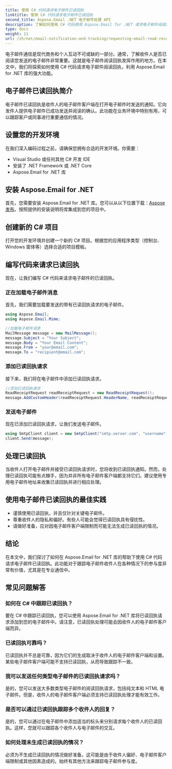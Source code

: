 ```yaml
---
title: 使用 C# 代码请求电子邮件已读回执
linktitle: 使用 C# 代码请求电子邮件已读回执
second_title: Aspose.Email .NET 电子邮件处理 API
description: 了解如何使用 C# 代码使用 Aspose.Email for .NET 请求电子邮件阅读回执，从而增强通信跟踪。
type: docs
weight: 11
url: /zh/net/email-notification-and-tracking/requesting-email-read-receipts-using-csharp-code/
---
```


电子邮件通信是现代商务和个人互动不可或缺的一部分。通常，了解收件人是否已阅读您发送的电子邮件非常重要。这就是电子邮件阅读回执发挥作用的地方。在本文中，我们将探索如何使用 C# 代码请求电子邮件阅读回执，利用 Aspose.Email for .NET 库的强大功能。

## 电子邮件已读回执简介

电子邮件已读回执是收件人的电子邮件客户端在打开电子邮件时发送的通知。它向发件人提供电子邮件已成功发送并阅读的确认。此功能在业务环境中特别有用，可以跟踪客户或同事进行重要通信的情况。

## 设置您的开发环境

在我们深入编码过程之前，请确保您拥有合适的开发环境。你需要：

- Visual Studio 或任何其他 C# 开发 IDE
- 安装了 .NET Framework 或 .NET Core
- Aspose.Email for .NET 库

## 安装 Aspose.Email for .NET

首先，您需要安装 Aspose.Email for .NET 库。您可以从以下位置下载：[Aspose 发布](https://releases.aspose.com/email/net/)。按照提供的安装说明将库集成到您的项目中。

## 创建新的 C# 项目

打开您的开发环境并创建一个新的 C# 项目。根据您的应用程序类型（控制台、Windows 窗体等）选择合适的项目模板。

## 编写代码来请求已读回执

现在，让我们编写 C# 代码来请求电子邮件的已读回执。

### 正在加载电子邮件消息

首先，我们需要加载要发送的带有已读回执请求的电子邮件。

```csharp
using Aspose.Email;
using Aspose.Email.Mime;

//加载电子邮件消息
MailMessage message = new MailMessage();
message.Subject = "Your Subject";
message.Body = "Your Email Content";
message.From = "your@email.com";
message.To = "recipient@email.com";
```

### 添加已读回执请求

接下来，我们将在电子邮件中添加已读回执请求。

```csharp
//添加已读回执请求
ReadReceiptRequest readReceiptRequest = new ReadReceiptRequest();
message.AddCustomHeader(readReceiptRequest.HeaderName, readReceiptRequest.HeaderValue);
```

### 发送电子邮件

现在已添加已读回执请求，让我们发送电子邮件。

```csharp
using SmtpClient client = new SmtpClient("smtp.server.com", "username", "password");
client.Send(message);
```

## 处理已读回执

当收件人打开电子邮件并接受已读回执请求时，您将收到已读回执通知。然而，处理已读回执可能有点棘手，因为并非所有电子邮件客户端都支持它们。建议使用专用电子邮件地址来收集已读回执并进行相应处理。

## 使用电子邮件已读回执的最佳实践

- 谨慎使用已读回执，并且仅针对关键电子邮件。
- 尊重收件人的隐私和偏好。有些人可能会觉得已读回执具有侵扰性。
- 请做好准备，应对因电子邮件客户端限制而可能无法生成已读回执的情况。

## 结论

在本文中，我们探讨了如何在 Aspose.Email for .NET 库的帮助下使用 C# 代码请求电子邮件已读回执。此功能对于跟踪电子邮件收件人在各种情况下的参与度非常有价值，尤其是在专业通信中。

## 常见问题解答

### 如何在 C# 中跟踪已读回执？

要在 C# 中跟踪已读回执，您可以使用 Aspose.Email for .NET 库将已读回执请求添加到您的电子邮件中。请注意，已读回执处理可能会因收件人的电子邮件客户端而异。

### 已读回执可靠吗？

已读回执并不总是可靠，因为它们的生成取决于收件人的电子邮件客户端和设置。某些电子邮件客户端可能不支持已读回执，从而导致跟踪不一致。

### 我可以发送任何类型电子邮件的已读回执请求吗？

是的，您可以发送大多数类型电子邮件的阅读回执请求，包括纯文本和 HTML 电子邮件。但是，收件人的电子邮件客户端必须支持已读回执处理才能有效工作。

### 是否可以通过已读回执跟踪多个收件人的回复？

是的，您可以通过在电子邮件中添加适当的标头来分别请求每个收件人的已读回执。这样，您就可以跟踪各个收件人与电子邮件的交互。

### 如何处理未生成已读回执的情况？

必须为不生成已读回执的情况做好准备。这可能是由于收件人偏好、电子邮件客户端限制或其他因素造成的。始终有其他方法来跟踪电子邮件参与度。